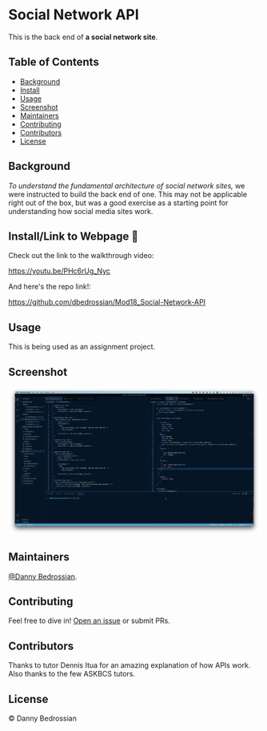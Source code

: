 # Social Network API

This is the back end of **a social network site**.

## Table of Contents

- [Background](#background)
- [Install](#install)
- [Usage](#usage)
- [Screenshot](#screenshot)
- [Maintainers](#maintainers)
- [Contributing](#contributing)
- [Contributors](#contributors)
- [License](#license)

## Background

*To understand the fundamental architecture of social network sites,* we were instructed to build the back end of one. This may not be applicable right out of the box, but was a good exercise as a starting point for understanding how social media sites work.


## Install/Link to Webpage 🔗 

Check out the link to the walkthrough video:


https://youtu.be/PHc6rUg_Nyc


And here's the repo link!:

https://github.com/dbedrossian/Mod18_Social-Network-API

## Usage

This is being used as an assignment project.


## Screenshot

![screenshot](./assets/screenshot.png)

## Maintainers

[@Danny Bedrossian](https://github.com/dbedrossian).

## Contributing

Feel free to dive in! [Open an issue](https://github.com/dbedrossian/standard-readme/issues/new) or submit PRs.


## Contributors

Thanks to tutor Dennis Itua for an amazing explanation of how APIs work. Also thanks to the few ASKBCS tutors.

## License

© Danny Bedrossian